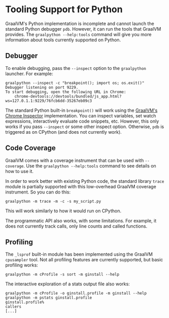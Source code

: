 # Tooling Support for Python

GraalVM's Python implementation is incomplete and cannot launch the standard Python debugger `pdb`.
However, it can run the tools that GraalVM provides.
The `graalpython --help:tools` command will give you more information about tools currently supported on Python.

## Debugger

To enable debugging, pass the `--inspect` option to the `graalpython` launcher.
For example:
```shell
graalpython --inspect -c "breakpoint(); import os; os.exit()"
Debugger listening on port 9229.
To start debugging, open the following URL in Chrome:
    chrome-devtools://devtools/bundled/js_app.html?ws=127.0.1.1:9229/76fcb6dd-35267eb09c3
```

The standard Python built-in `breakpoint()` will work using the [GraalVM's Chrome Inspector](https://www.graalvm.org/tools/chrome-debugger/) implementation.
You can inspect variables, set watch expressions, interactively evaluate code snippets, etc.
However, this only works if you pass `--inspect` or some other inspect option. Otherwise, `pdb` is triggered as on CPython (and does not currently work).

## Code Coverage

GraalVM comes with a coverage instrument that can be used with `--coverage`.
Use the `graalpython --help:tools` command to see details on how to use it.

In order to work better with existing Python code, the standard library `trace` module is partially supported with this low-overhead GraalVM coverage instrument.
So you can do this:
```shell
graalpython -m trace -m -c -s my_script.py
```

This will work similarly to how it would run on CPython.

The programmatic API also works, with some limitations.
For example, it does not currently track calls, only line counts and called functions.

## Profiling

The `_lsprof` built-in module has been implemented using the GraalVM `cpusampler` tool.
Not all profiling features are currently supported, but basic profiling works:
```shell
graalpython -m cProfile -s sort -m ginstall --help
```

The interactive exploration of a stats output file also works:
```shell
graalpython -m cProfile -o ginstall.profile -m ginstall --help
graalpython -m pstats ginstall.profile
ginstall.profile%
callers
[...]
```

